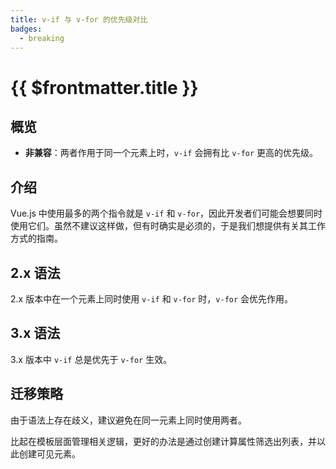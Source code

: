 ```yaml
---
title: v-if 与 v-for 的优先级对比
badges:
  - breaking
---
```


# {{ $frontmatter.title }} <MigrationBadges :badges="$frontmatter.badges" />

## 概览

- **非兼容**：两者作用于同一个元素上时，`v-if` 会拥有比 `v-for` 更高的优先级。

## 介绍

Vue.js 中使用最多的两个指令就是 `v-if` 和 `v-for`，因此开发者们可能会想要同时使用它们。虽然不建议这样做，但有时确实是必须的，于是我们想提供有关其工作方式的指南。

## 2.x 语法

2.x 版本中在一个元素上同时使用 `v-if` 和 `v-for` 时，`v-for` 会优先作用。

## 3.x 语法

3.x 版本中 `v-if` 总是优先于 `v-for` 生效。

## 迁移策略

由于语法上存在歧义，建议避免在同一元素上同时使用两者。

比起在模板层面管理相关逻辑，更好的办法是通过创建计算属性筛选出列表，并以此创建可见元素。
